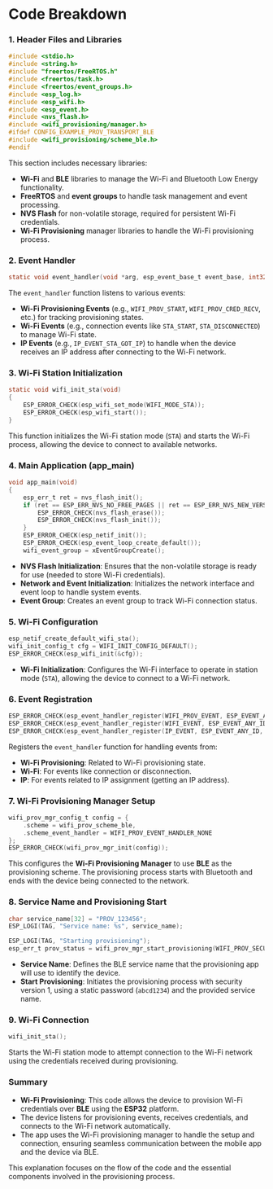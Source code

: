 # Code Breakdown
### 1. **Header Files and Libraries**
```c
#include <stdio.h>
#include <string.h>
#include "freertos/FreeRTOS.h"
#include <freertos/task.h>
#include <freertos/event_groups.h>
#include <esp_log.h>
#include <esp_wifi.h>
#include <esp_event.h>
#include <nvs_flash.h>
#include <wifi_provisioning/manager.h>
#ifdef CONFIG_EXAMPLE_PROV_TRANSPORT_BLE
#include <wifi_provisioning/scheme_ble.h> 
#endif
```
This section includes necessary libraries:
- **Wi-Fi** and **BLE** libraries to manage the Wi-Fi and Bluetooth Low Energy functionality.
- **FreeRTOS** and **event groups** to handle task management and event processing.
- **NVS Flash** for non-volatile storage, required for persistent Wi-Fi credentials.
- **Wi-Fi Provisioning** manager libraries to handle the Wi-Fi provisioning process.

### 2. **Event Handler**
```c
static void event_handler(void *arg, esp_event_base_t event_base, int32_t event_id, void *event_data)
```
The `event_handler` function listens to various events:
- **Wi-Fi Provisioning Events** (e.g., `WIFI_PROV_START`, `WIFI_PROV_CRED_RECV`, etc.) for tracking provisioning states.
- **Wi-Fi Events** (e.g., connection events like `STA_START`, `STA_DISCONNECTED`) to manage Wi-Fi state.
- **IP Events** (e.g., `IP_EVENT_STA_GOT_IP`) to handle when the device receives an IP address after connecting to the Wi-Fi network.

### 3. **Wi-Fi Station Initialization**
```c
static void wifi_init_sta(void)
{
    ESP_ERROR_CHECK(esp_wifi_set_mode(WIFI_MODE_STA));
    ESP_ERROR_CHECK(esp_wifi_start());
}
```
This function initializes the Wi-Fi station mode (`STA`) and starts the Wi-Fi process, allowing the device to connect to available networks.

### 4. **Main Application (app_main)**
```c
void app_main(void)
{
    esp_err_t ret = nvs_flash_init();
    if (ret == ESP_ERR_NVS_NO_FREE_PAGES || ret == ESP_ERR_NVS_NEW_VERSION_FOUND) {
        ESP_ERROR_CHECK(nvs_flash_erase());
        ESP_ERROR_CHECK(nvs_flash_init());
    }
    ESP_ERROR_CHECK(esp_netif_init());
    ESP_ERROR_CHECK(esp_event_loop_create_default());
    wifi_event_group = xEventGroupCreate();
```
- **NVS Flash Initialization**: Ensures that the non-volatile storage is ready for use (needed to store Wi-Fi credentials).
- **Network and Event Initialization**: Initializes the network interface and event loop to handle system events.
- **Event Group**: Creates an event group to track Wi-Fi connection status.

### 5. **Wi-Fi Configuration**
```c
esp_netif_create_default_wifi_sta();
wifi_init_config_t cfg = WIFI_INIT_CONFIG_DEFAULT();
ESP_ERROR_CHECK(esp_wifi_init(&cfg));
```
- **Wi-Fi Initialization**: Configures the Wi-Fi interface to operate in station mode (`STA`), allowing the device to connect to a Wi-Fi network.

### 6. **Event Registration**
```c
ESP_ERROR_CHECK(esp_event_handler_register(WIFI_PROV_EVENT, ESP_EVENT_ANY_ID, &event_handler, NULL));
ESP_ERROR_CHECK(esp_event_handler_register(WIFI_EVENT, ESP_EVENT_ANY_ID, &event_handler, NULL));
ESP_ERROR_CHECK(esp_event_handler_register(IP_EVENT, ESP_EVENT_ANY_ID, &event_handler, NULL));
```
Registers the `event_handler` function for handling events from:
- **Wi-Fi Provisioning**: Related to Wi-Fi provisioning state.
- **Wi-Fi**: For events like connection or disconnection.
- **IP**: For events related to IP assignment (getting an IP address).

### 7. **Wi-Fi Provisioning Manager Setup**
```c
wifi_prov_mgr_config_t config = {
    .scheme = wifi_prov_scheme_ble, 
    .scheme_event_handler = WIFI_PROV_EVENT_HANDLER_NONE
};
ESP_ERROR_CHECK(wifi_prov_mgr_init(config));
```
This configures the **Wi-Fi Provisioning Manager** to use **BLE** as the provisioning scheme. The provisioning process starts with Bluetooth and ends with the device being connected to the network.

### 8. **Service Name and Provisioning Start**
```c
char service_name[32] = "PROV_123456"; 
ESP_LOGI(TAG, "Service name: %s", service_name);

ESP_LOGI(TAG, "Starting provisioning");
esp_err_t prov_status = wifi_prov_mgr_start_provisioning(WIFI_PROV_SECURITY_1, "abcd1234", NULL, service_name);
```
- **Service Name**: Defines the BLE service name that the provisioning app will use to identify the device.
- **Start Provisioning**: Initiates the provisioning process with security version 1, using a static password (`abcd1234`) and the provided service name.

### 9. **Wi-Fi Connection**
```c
wifi_init_sta();
```
Starts the Wi-Fi station mode to attempt connection to the Wi-Fi network using the credentials received during provisioning.

### Summary
- **Wi-Fi Provisioning**: This code allows the device to provision Wi-Fi credentials over **BLE** using the **ESP32** platform.
- The device listens for provisioning events, receives credentials, and connects to the Wi-Fi network automatically.
- The app uses the Wi-Fi provisioning manager to handle the setup and connection, ensuring seamless communication between the mobile app and the device via BLE.

This explanation focuses on the flow of the code and the essential components involved in the provisioning process.
